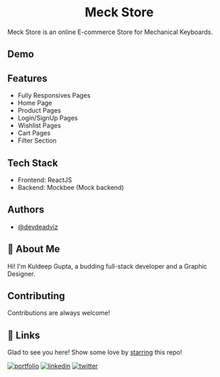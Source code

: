 <div align="center">

# Meck Store

</div>

Meck Store is an online E-commerce Store for Mechanical Keyboards.

## Demo

## Features

- Fully Responsives Pages
- Home Page
- Product Pages
- Login/SignUp Pages
- Wishlist Pages
- Cart Pages
- Filter Section

## Tech Stack

- Frontend: ReactJS
- Backend: Mockbee (Mock backend)

## Authors

- [@devdeadviz](https://github.com/devdeadviz)

## 🚀 About Me

Hi! I'm Kuldeep Gupta, a budding full-stack developer and a Graphic Designer.

## Contributing

Contributions are always welcome!

## 🔗 Links

Glad to see you here! Show some love by [starring](https://github.com/devdeadviz/meck-store) this repo!

[![portfolio](https://img.shields.io/badge/my_portfolio-000?style=for-the-badge&logo=ko-fi&logoColor=white)](https://kuldeepgupta.netlify.app/)
[![linkedin](https://img.shields.io/badge/linkedin-0A66C2?style=for-the-badge&logo=linkedin&logoColor=white)](https://www.linkedin.com/in/devdeadviz/)
[![twitter](https://img.shields.io/badge/twitter-1DA1F2?style=for-the-badge&logo=twitter&logoColor=white)](https://twitter.com/devdeadviz)

